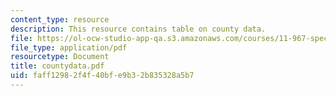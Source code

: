 ```yaml
---
content_type: resource
description: This resource contains table on county data.
file: https://ol-ocw-studio-app-qa.s3.amazonaws.com/courses/11-967-special-studies-in-urban-studies-and-planning-economic-development-planning-skills-january-iap-2007/faff12982f4f40bfe9b32b835328a5b7_countydata.pdf
file_type: application/pdf
resourcetype: Document
title: countydata.pdf
uid: faff1298-2f4f-40bf-e9b3-2b835328a5b7
---
```

